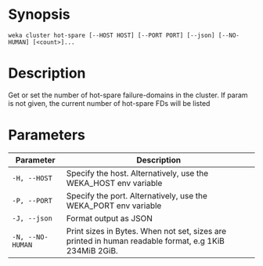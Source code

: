 # Synopsis

```weka cluster hot-spare [--HOST HOST] [--PORT PORT] [--json] [--NO-HUMAN] [<count>]...```

# Description

Get or set the number of hot-spare failure-domains in the cluster. If <count> param is not given, the current number of hot-spare FDs will be listed

# Parameters

| Parameter | Description |
| --------- | ----------- |
| `-H, --HOST` | Specify the host. Alternatively, use the WEKA_HOST env variable |
| `-P, --PORT` | Specify the port. Alternatively, use the WEKA_PORT env variable |
| `-J, --json` | Format output as JSON |
| `-N, --NO-HUMAN` | Print sizes in Bytes. When not set, sizes are printed in human readable format, e.g 1KiB 234MiB 2GiB. |
